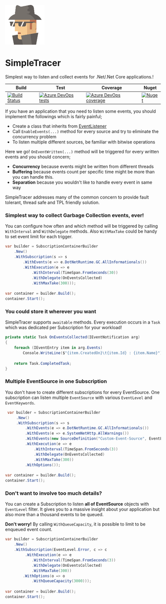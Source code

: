 
  ![SimpleTracer](logo_128.png)

# SimpleTracer

Simplest way to listen and collect events for .Net/.Net Core applications.!



|Build|Test|Coverage|Nuget|
|--|--|--|--|
|[![Build Status](https://dev.azure.com/buraktungut/SimpleTracer/_apis/build/status/btungut.SimpleTracer?branchName=master)](https://dev.azure.com/buraktungut/SimpleTracer/_build/latest?definitionId=2)|[![Azure DevOps tests](https://img.shields.io/azure-devops/tests/buraktungut/simpletracer/2)](https://dev.azure.com/buraktungut/SimpleTracer/_build/latest?definitionId=2)|[![Azure DevOps coverage](https://img.shields.io/azure-devops/coverage/buraktungut/simpletracer/2)](https://dev.azure.com/buraktungut/SimpleTracer/_build/latest?definitionId=2)|[![Nuget](https://img.shields.io/nuget/v/SimpleTracer)](https://www.nuget.org/packages/SimpleTracer/)



If you have an application that you need to listen some events, you should implement the followings which is fairly painful;

 - Create a class that inherits from [EventListener](https://docs.microsoft.com/en-us/dotnet/api/system.diagnostics.tracing.eventlistener)
 - Call `EnableEvents(...)` method for every source and try to eliminate the concurrency problem
 - To listen multiple different sources, be familiar with bitwise operations

Here we go! `OnEventWritten(...)` method will be triggered for every written events and you should concern;

 - **Concurrency** because events might be written from different threads
 - **Buffering** because events count per specific time might be more than you can handle this.
 - **Separation** because you wouldn't like to handle every event in same way

SimpleTracer addresses many of the common concern to provide fault tolerant, thread safe and TPL friendly solution.


### Simplest way to collect Garbage Collection events, ever!
You can configure how often and which method will be triggered by calling `WithInterval` and `WithDelegate` methods. Also `WithMaxTake` could be handy to set event limit for each trigger.
```csharp
var builder = SubscriptionContainerBuilder
    .New()
    .WithSubscription(s => s
        .WithEvents(e => e.DotNetRuntime.GC.AllInformationals())
        .WithExecution(e => e
            .WithInterval(TimeSpan.FromSeconds(30))
            .WithDelegate(OnEventsCollected)
            .WithMaxTake(300)));

var container = builder.Build();
container.Start();
```


### You could store it wherever you want
SimpleTracer supports `awaitable` methods. Every execution occurs in a `Task` which was dedicated per Subscription for your workload!
```csharp
private static Task OnEventsCollected(IEventNotification arg)
{
    foreach (IEventEntry item in arg.Events)
        Console.WriteLine($"{item.CreatedOn}\t{item.Id} : {item.Name}");

    return Task.CompletedTask;
}
```


### Multiple EventSource in one Subscription
You don't have to create different subscriptions for every EventSource.
One subscription can listen multiple `EventSource` with various `EventLevel` and `EventKeywords`.
```csharp
 var builder = SubscriptionContainerBuilder
     .New()
     .WithSubscription(s => s
         .WithEvents(e => e.DotNetRuntime.GC.AllInformationals())
         .WithEvents(e => e.SystemNetHttp.AllWarnings())
         .WithEvents(new SourceDefinition("Custom-Event-Source", EventLevel.Error, EventKeywords.All))
         .WithExecution(e => e
             .WithInterval(TimeSpan.FromSeconds(3))
             .WithDelegate(OnEventsCollected)
             .WithMaxTake(300))
         .WithOptions());

var container = builder.Build();
container.Start();
```


### Don't want to involve too much details?
You can create a Subscription to listen **all of EventSource** objects with `EventLevel` filter.
It gives you to a massive insight about your application but also more than a thousand events to be queued.

**Don't worry!** By calling `WithQueueCapacity`, it is possible to limit to be enqueued event count.
```csharp
var builder = SubscriptionContainerBuilder
    .New()
    .WithSubscription(EventLevel.Error, c => c
         .WithExecution(e => e
            .WithInterval(TimeSpan.FromSeconds(3))
            .WithDelegate(OnEventsCollected)
            .WithMaxTake(300))
        .WithOptions(o => o
            .WithQueueCapacity(3000)));

var container = builder.Build();
container.Start();
```

